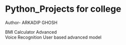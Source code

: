 # Python_Projects for college 
Author- ARKADIP GHOSH

BMI Calculator Advanced 
<br>
Voice Recognition User based advanced model


